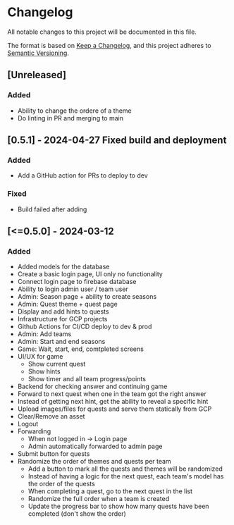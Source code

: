 # Changelog

All notable changes to this project will be documented in this file.

The format is based on [Keep a Changelog](https://keepachangelog.com/en/1.0.0/),
and this project adheres to [Semantic Versioning](https://semver.org/spec/v2.0.0.html).

## [Unreleased]

### Added

- Ability to change the ordere of a theme
- Do linting in PR and merging to main

## [0.5.1] - 2024-04-27 Fixed build and deployment

### Added

- Add a GitHub action for PRs to deploy to dev

### Fixed

- Build failed after adding

## [<=0.5.0] - 2024-03-12

### Added

- Added models for the database
- Create a basic login page, UI only no functionality
- Connect login page to firebase database
- Ability to login admin user / team user
- Admin: Season page + ability to create seasons
- Admin: Quest theme + quest page
- Display and add hints to quests
- Infrastructure for GCP projects
- Github Actions for CI/CD deploy to dev & prod
- Admin: Add teams
- Admin: Start and end seasons
- Game: Wait, start, end, comtpleted screens
- UI/UX for game
  - Show current quest
  - Show hints
  - Show timer and all team progress/points
- Backend for checking answer and continuing game
- Forward to next quest when one in the team got the right answer
- Instead of getting next hint, get the ability to reveal a specific hint
- Upload images/files for quests and serve them statically from GCP
- Clear/Remove an asset
- Logout
- Forwarding
  - When not logged in -> Login page
  - Admin automatically forwarded to admin page
- Submit button for quests
- Randomize the order of themes and quests per team
  - Add a button to mark all the quests and themes will be randomized
  - Instead of having a logic for the next quest, each team's model has the order of the quests
  - When completing a quest, go to the next quest in the list
  - Randomize the full order when a team is created
  - Update the progress bar to show how many quests have been completed (don't show the order)
